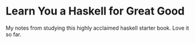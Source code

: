 # Learn You a Haskell for Great Good

My notes from studying this highly acclaimed haskell starter book. Love it so far.
